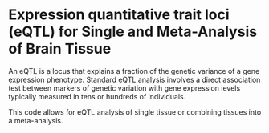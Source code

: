 # Expression quantitative trait loci (eQTL) for Single and Meta-Analysis of Brain Tissue             
                                   
An eQTL is a locus that explains a fraction of the genetic variance of a gene expression phenotype. Standard eQTL analysis involves a direct association test between markers of genetic variation with gene expression levels typically measured in tens or hundreds of individuals.                  
                                        
This code allows for eQTL analysis of single tissue or combining tissues into a meta-analysis.                                     
                
          
                  
      
  
   
   

